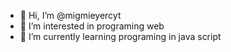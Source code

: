 - 👋 Hi, I’m @migmieyercyt 
- 👀 I’m interested in programing web 
- 🌱 I’m currently learning programing in java script 
<!---
migmieyercyt/migmieyercyt is a ✨ special ✨ repository because its `README.md` (this file) appears on your GitHub profile.
You can click the Preview link to take a look at your changes.
--->
